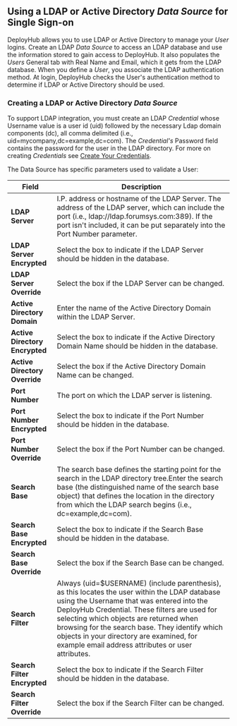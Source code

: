 <!-- markdownlint-disable MD041 -->

## Using a LDAP or Active Directory _Data Source_ for Single Sign-on

DeployHub allows you to use LDAP or Active Directory to manage your _User_ logins.  Create an LDAP _Data Source_ to access an LDAP database and use the information stored to gain access to DeployHub. It also populates the _Users_ General tab with Real Name and Email, which it gets from the LDAP database. When you define a _User_, you associate the LDAP authentication method. At login, DeployHub checks the User's authentication method to determine if LDAP or Active Directory should be used.  

### Creating a LDAP or Active Directory _Data Source_

To support LDAP integration, you must create an LDAP  _Credential_ whose Username value is a user id (uid) followed by the necessary Ldap domain components (dc), all comma delimited (i.e., uid=mycompany,dc=example,dc=com). The _Credential's_ Password field contains the password for the user in the LDAP directory. For more on creating _Credentials_ see [Create Your Credentials](/userguide/first-steps/2-define-your-credentials/).

The Data Source has specific parameters used to validate a User:

| Field                          | Description                                                                                                                                                                                                                        |
|--------------------------------|------------------------------------------------------------------------------------------------------------------------------------------------------------------------------------------------------------------------------------|
| **LDAP Server**                | I.P. address or hostname of the LDAP Server. The address of the LDAP server, which can include the port (i.e., ldap://ldap.forumsys.com:389). If the port isn't included, it can be put separately into the Port Number parameter. |
| **LDAP Server Encrypted**      | Select the box to indicate if the LDAP Server should be hidden in the database.                                                                                                                                                    |
| **LDAP Server Override**       | Select the box if the LDAP Server can be changed.                                                                                                                                                                                  |
| **Active Directory Domain**    | Enter the name of the Active Directory Domain within the LDAP Server.                                                                                                                                                              |
| **Active Directory Encrypted** | Select the box to indicate if the Active Directory Domain Name should be hidden in the database.                                                                                                                                   |
| **Active Directory Override**  | Select the box if the Active Directory Domain Name can be changed.                                                                                                                                                                 |
|**Port Number** | The port on which the LDAP server is listening.
|**Port Number Encrypted** | Select the box to indicate if the Port Number should be hidden in the database.|
|**Port Number Override** |Select the box if the Port Number can be changed.|
|**Search Base** | The search base defines the starting point for the search in the LDAP directory tree.Enter the search base (the distinguished name of the search base object) that defines the location in the directory from which the LDAP search begins (i.e., dc=example,dc=com). |
|**Search Base Encrypted** | Select the box to indicate if the Search Base should be hidden in the database.|
|**Search Base Override** |Select the box if the Search Base can be changed.|
|**Search Filter**| Always (uid=$USERNAME) (include parenthesis), as this locates the user within the LDAP database using the Username that was entered into the DeployHub Credential. These filters are used for selecting which objects are returned when browsing for the search base. They identify which objects in your directory are examined, for example email address attributes or user attributes.|
|**Search Filter Encrypted** | Select the box to indicate if the Search Filter should be hidden in the database.|
|**Search Filter Override** |Select the box if the Search Filter can be changed.|
